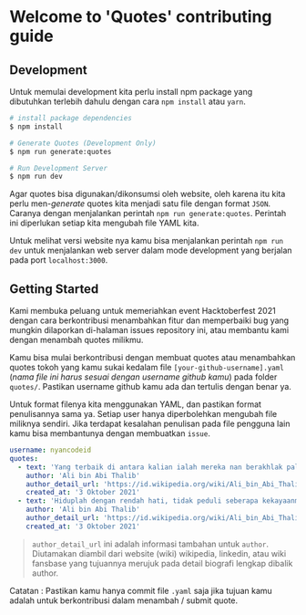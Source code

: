 # Welcome to 'Quotes' contributing guide

## Development
Untuk memulai development kita perlu install npm package yang dibutuhkan terlebih dahulu dengan cara `npm install` atau `yarn`.

```bash
# install package dependencies
$ npm install 

# Generate Quotes (Development Only) 
$ npm run generate:quotes 

# Run Development Server
$ npm run dev
```

Agar quotes bisa digunakan/dikonsumsi oleh website, oleh karena itu kita perlu men-*generate* quotes kita menjadi satu file dengan format `JSON`. Caranya dengan menjalankan perintah `npm run generate:quotes`. Perintah ini diperlukan setiap kita mengubah file YAML kita. 

Untuk melihat versi website nya kamu bisa menjalankan perintah `npm run dev` untuk menjalankan web server dalam mode development yang berjalan pada port `localhost:3000`.


## Getting Started
Kami membuka peluang untuk memeriahkan event Hacktoberfest 2021 dengan cara berkontribusi menambahkan fitur dan memperbaiki bug yang mungkin dilaporkan di-halaman issues repository ini, atau membantu kami dengan menambah quotes milikmu. 

Kamu bisa mulai berkontribusi dengan membuat quotes atau menambahkan quotes tokoh yang kamu sukai kedalam file `[your-github-username].yaml` (*nama file ini harus sesuai dengan username github kamu*) pada folder `quotes/`. Pastikan username github kamu ada dan tertulis dengan benar ya.

Untuk format filenya kita menggunakan YAML, dan pastikan format penulisannya sama ya. Setiap user hanya diperbolehkan mengubah file miliknya sendiri. Jika terdapat kesalahan penulisan pada file pengguna lain kamu bisa membantunya dengan membuatkan `issue`.

```yaml
username: nyancodeid
quotes:
  - text: 'Yang terbaik di antara kalian ialah mereka nan berakhlak paling mulia.'
    author: 'Ali bin Abi Thalib'
    author_detail_url: 'https://id.wikipedia.org/wiki/Ali_bin_Abi_Thalib'
    created_at: '3 Oktober 2021'
  - text: 'Hiduplah dengan rendah hati, tidak peduli seberapa kekayaanmu.'
    author: 'Ali bin Abi Thalib'
    author_detail_url: 'https://id.wikipedia.org/wiki/Ali_bin_Abi_Thalib'
    created_at: '3 Oktober 2021'
```

> `author_detail_url` ini adalah informasi tambahan untuk `author`. Diutamakan diambil dari website (wiki) wikipedia, linkedin, atau wiki fansbase yang tujuannya merujuk pada detail biografi lengkap dibalik author.

Catatan : Pastikan kamu hanya commit file `.yaml` saja jika tujuan kamu adalah untuk berkontribusi dalam menambah / submit quote.

